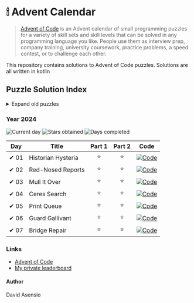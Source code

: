 # 🕯 Advent Calendar

> [Advent of Code](https://adventofcode.com/2024/about) is an Advent calendar of small programming puzzles for a variety
> of skill sets and skill levels that can be solved in any programming language you like. People use them as interview
> prep, company training, university coursework, practice problems, a speed contest, or to challenge each other.

This repository contains solutions to Advent of Code puzzles. Solutions are all written in kotlin

## Puzzle Solution Index

<details> 
<summary>Expand old puzzles</summary>

#### Advent Calendar 2022
- [README](./README_2022.md) / [My private leaderboard](https://adventofcode.com/2022/leaderboard/private/view/33306)

#### Advent Calendar 2023
- [README](./README_2023.md) / [My private leaderboard](https://adventofcode.com/2023/leaderboard/private/view/33306)

</details>

### Year 2024

![Current day](https://img.shields.io/badge/Day-7-blue)
![Stars obtained](https://img.shields.io/badge/Stars%20Obtained%20⭐-14-yellow)
![Days completed](https://img.shields.io/badge/Days%20Completed-7-green)

| Day  | Title              | Part 1 | Part 2 | Code                                         |
|------|--------------------|:------:|:------:|----------------------------------------------|
| ✔ 01 | Historian Hysteria |   ⭐    |   ⭐    | [![Code]](src/main/kotlin/days2024/Day01.kt) |
| ✔ 02 | Red-Nosed Reports  |   ⭐    |   ⭐    | [![Code]](src/main/kotlin/days2024/Day02.kt) |
| ✔ 03 | Mull It Over       |   ⭐    |   ⭐    | [![Code]](src/main/kotlin/days2024/Day03.kt) |
| ✔ 04 | Ceres Search       |   ⭐    |   ⭐    | [![Code]](src/main/kotlin/days2024/Day04.kt) |
| ✔ 05 | Print Queue        |   ⭐    |   ⭐    | [![Code]](src/main/kotlin/days2024/Day05.kt) |
| ✔ 06 | Guard Gallivant    |   ⭐    |   ⭐    | [![Code]](src/main/kotlin/days2024/Day06.kt) |
| ✔ 07 | Bridge Repair      |   ⭐    |   ⭐    | [![Code]](src/main/kotlin/days2024/Day07.kt) |

### Links

- [Advent of Code](https://adventofcode.com/)
- [My private leaderboard](https://adventofcode.com/2024/leaderboard/private/view/33306)


#### Author

David Asensio

[//]: # (Document links)

[Code]: <https://img.shields.io/badge/Code-grey?style=for-the-badge&logo=Kotlin>
                                                                                        
